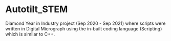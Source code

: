# Autotilt_STEM
Diamond Year in Industry project (Sep 2020 - Sep 2021) where scripts were written in Digital Micrograph using the in-built coding language (Scripting) which is similar to C++.
